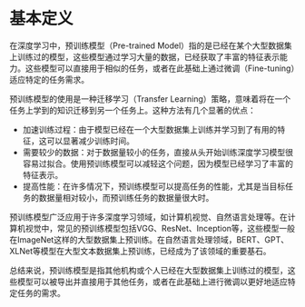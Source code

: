 # 基本定义

在深度学习中，预训练模型（Pre-trained Model）指的是已经在某个大型数据集上训练过的模型，这些模型通过学习大量的数据，已经获取了丰富的特征表示能力。这些模型可以直接用于相似的任务，或者在此基础上通过微调（Fine-tuning）适应特定的任务需求。

预训练模型的使用是一种迁移学习（Transfer Learning）策略，意味着将在一个任务上学到的知识迁移到另一个任务上。这种方法有几个显著的优点：

* 加速训练过程：由于模型已经在一个大型数据集上训练并学习到了有用的特征，这可以显著减少训练时间。
* 需要较少的数据：对于数据量较小的任务，直接从头开始训练深度学习模型很容易过拟合。使用预训练模型可以减轻这个问题，因为模型已经学习了丰富的特征表示。
* 提高性能：在许多情况下，预训练模型可以提高任务的性能，尤其是当目标任务的数据量相对较小，而预训练任务的数据量很大时。

预训练模型广泛应用于许多深度学习领域，如计算机视觉、自然语言处理等。在计算机视觉中，常见的预训练模型包括VGG、ResNet、Inception等，这些模型一般在ImageNet这样的大型数据集上预训练。在自然语言处理领域，BERT、GPT、XLNet等模型在大型文本数据集上预训练，已经成为了该领域的重要基石。

总结来说，预训练模型是指其他机构或个人已经在大型数据集上训练过的模型，这些模型可以被导出并直接用于其他任务，或者在此基础上进行微调以更好地适应特定任务的需求。